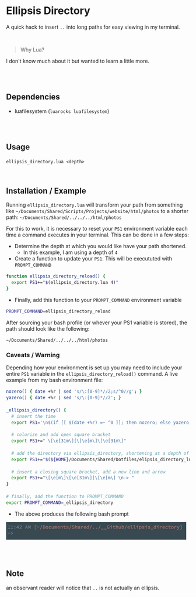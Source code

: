 # Ellipsis Directory

A quick hack to insert `..` into long paths for easy viewing in my terminal.

<br>

> Why Lua?

I don't know much about it but wanted to learn a little more.

<br><br>

## Dependencies

- luafilesystem (`luarocks luafilesystem`)

<br><br>

## Usage

`ellipsis_directory.lua <depth>`

<br>

## Installation / Example

Running `ellipsis_directory.lua` will transform your path from something like `~/Documents/Shared/Scripts/Projects/website/html/photos` to a shorter path: `~/Documents/Shared/../../../html/photos`

For this to work, it is necessary to reset your `PS1` environment variable each time a command executes in your terminal. This can be done in a few steps:

- Determine the depth at which you would like have your path shortened.
  - In this example, I am using a depth of `4`
- Create a function to update your `PS1`. This will be execututed with `PROMPT_COMMAND`

```bash
function ellipsis_directory_reload() {
  export PS1+="$(ellipsis_directory.lua 4)"
}
```

- Finally, add this function to your `PROMPT_COMMAND` environment variable

```bash
PROMPT_COMMAND=ellipsis_directory_reload
```

After sourcing your bash profile (or whever your PS1 variable is stored), the path should look like the following:

```
~/Documents/Shared/../../../html/photos
```

### Caveats / Warning

Depending how your environment is set up you may need to include your entire `PS1` variable in the `ellipsis_directory_reload()` command. A live example from my bash environment file:

```bash
nozero() { date +%r | sed 's/\:[0-9]*//2;s/^0//g'; }
yazero() { date +%r | sed 's/\:[0-9]*//2'; }

_ellipsis_directory() {
  # insert the time
  export PS1='\n$(if [[ $(date +%r) =~ ^0 ]]; then nozero; else yazero; fi)'

  # colorize and add open square bracket
  export PS1+=" \[\e[31m\][\[\e[m\]\[\e[31m\]"

  # add the directory via ellipsis_directory, shortening at a depth of 4
  export PS1+="$(${HOME}/Documents/Shared/Dotfiles/elipsis_directory_lua/ed.lua 4)"

  # insert a closing square bracket, add a new line and arrow
  export PS1+="\[\e[m\]\[\e[31m\]]\[\e[m\] \n-> "
}

# finally, add the function to PROMPT_COMMAND
export PROMPT_COMMAND=_ellipsis_directory
```

- The above produces the following bash prompt

<img src="./img/prompt.png"></img>

<br><br>

## Note

an observant reader will notice that `..` is not actually an ellipsis.
